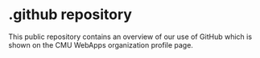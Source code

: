 # .github repository

This public repository contains an overview of our use of GitHub which is shown on the
CMU WebApps organization profile page.
